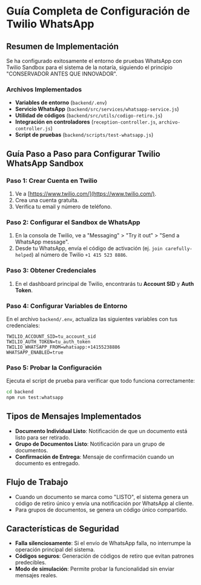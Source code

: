# Guía Completa de Configuración de Twilio WhatsApp

## Resumen de Implementación

Se ha configurado exitosamente el entorno de pruebas WhatsApp con Twilio Sandbox para el sistema de la notaría, siguiendo el principio "CONSERVADOR ANTES QUE INNOVADOR".

### Archivos Implementados

- **Variables de entorno** (`backend/.env`)
- **Servicio WhatsApp** (`backend/src/services/whatsapp-service.js`)
- **Utilidad de códigos** (`backend/src/utils/codigo-retiro.js`)
- **Integración en controladores** (`reception-controller.js`, `archivo-controller.js`)
- **Script de pruebas** (`backend/scripts/test-whatsapp.js`)

## Guía Paso a Paso para Configurar Twilio WhatsApp Sandbox

### Paso 1: Crear Cuenta en Twilio

1.  Ve a [https://www.twilio.com/](https://www.twilio.com/).
2.  Crea una cuenta gratuita.
3.  Verifica tu email y número de teléfono.

### Paso 2: Configurar el Sandbox de WhatsApp

1.  En la consola de Twilio, ve a "Messaging" > "Try it out" > "Send a WhatsApp message".
2.  Desde tu WhatsApp, envía el código de activación (ej. `join carefully-helped`) al número de Twilio `+1 415 523 8886`.

### Paso 3: Obtener Credenciales

1.  En el dashboard principal de Twilio, encontrarás tu **Account SID** y **Auth Token**.

### Paso 4: Configurar Variables de Entorno

En el archivo `backend/.env`, actualiza las siguientes variables con tus credenciales:

```
TWILIO_ACCOUNT_SID=tu_account_sid
TWILIO_AUTH_TOKEN=tu_auth_token
TWILIO_WHATSAPP_FROM=whatsapp:+14155238886
WHATSAPP_ENABLED=true
```

### Paso 5: Probar la Configuración

Ejecuta el script de prueba para verificar que todo funciona correctamente:

```bash
cd backend
npm run test:whatsapp
```

## Tipos de Mensajes Implementados

- **Documento Individual Listo**: Notificación de que un documento está listo para ser retirado.
- **Grupo de Documentos Listo**: Notificación para un grupo de documentos.
- **Confirmación de Entrega**: Mensaje de confirmación cuando un documento es entregado.

## Flujo de Trabajo

- Cuando un documento se marca como "LISTO", el sistema genera un código de retiro único y envía una notificación por WhatsApp al cliente.
- Para grupos de documentos, se genera un código único compartido.

## Características de Seguridad

- **Falla silenciosamente**: Si el envío de WhatsApp falla, no interrumpe la operación principal del sistema.
- **Códigos seguros**: Generación de códigos de retiro que evitan patrones predecibles.
- **Modo de simulación**: Permite probar la funcionalidad sin enviar mensajes reales.
